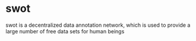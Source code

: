 # swot
swot is a decentralized data annotation network, which is used to provide a large number of free data sets for human beings
